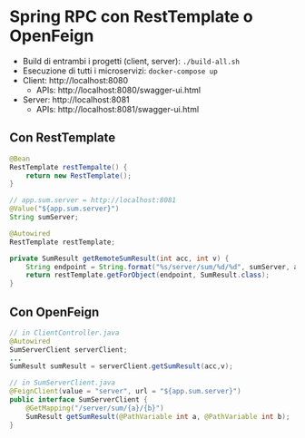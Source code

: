 # Spring RPC con RestTemplate o OpenFeign

- Build di entrambi i progetti (client, server): `./build-all.sh`
- Esecuzione di tutti i microservizi: `docker-compose up`
- Client: http://localhost:8080
	- APIs: http://localhost:8080/swagger-ui.html
- Server: http://localhost:8081
	- APIs: http://localhost:8081/swagger-ui.html

## Con RestTemplate
```java
@Bean
RestTemplate restTempalte() {
	return new RestTemplate();
}

// app.sum.server = http://localhost:8081
@Value("${app.sum.server}") 
String sumServer;

@Autowired
RestTemplate restTemplate;

private SumResult getRemoteSumResult(int acc, int v) {
	String endpoint = String.format("%s/server/sum/%d/%d", sumServer, acc, v);
	return restTemplate.getForObject(endpoint, SumResult.class);
}
```

## Con OpenFeign
```java
// in ClientController.java
@Autowired
SumServerClient serverClient;
...
SumResult sumResult = serverClient.getSumResult(acc,v);

// in SumServerClient.java
@FeignClient(value = "server", url = "${app.sum.server}")
public interface SumServerClient {
	@GetMapping("/server/sum/{a}/{b}")
	SumResult getSumResult(@PathVariable int a, @PathVariable int b);
}
```
